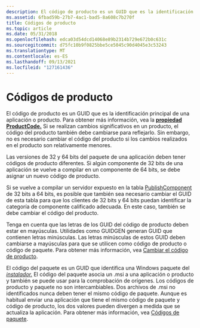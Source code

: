 ```yaml
---
description: El código de producto es un GUID que es la identificación principal de una aplicación o producto.
ms.assetid: 6fbad59b-27b7-4ac1-bad5-8a608c7b270f
title: Códigos de producto
ms.topic: article
ms.date: 05/31/2018
ms.openlocfilehash: edca03d54dcd14068e89b2314b729e672b0c631c
ms.sourcegitcommit: d75fc10b9f0825bbe5ce5045c90d4045e3c53243
ms.translationtype: MT
ms.contentlocale: es-ES
ms.lasthandoff: 09/13/2021
ms.locfileid: "127161436"
---
```

# <a name="product-codes"></a>Códigos de producto

El código de producto es un GUID que es la identificación principal de una aplicación o producto. Para obtener más información, vea la [**propiedad ProductCode.**](productcode.md) Si se realizan cambios significativos en un producto, el código del producto también debe cambiarse para reflejarlo. Sin embargo, no es necesario cambiar el código del producto si los cambios realizados en el producto son relativamente menores.

Las versiones de 32 y 64 bits del paquete de una aplicación deben tener códigos de producto diferentes. Si algún componente de 32 bits de una aplicación se vuelve a compilar en un componente de 64 bits, se debe asignar un nuevo código de producto.

Si se vuelve a compilar un servidor expuesto en la tabla [PublishComponent](publishcomponent-table.md) de 32 bits a 64 bits, es posible que también sea necesario cambiar el GUID de esta tabla para que los clientes de 32 bits y 64 bits puedan identificar la categoría de componente calificado adecuada. En este caso, también se debe cambiar el código del producto.

Tenga en cuenta que las letras de los GUID del código de producto deben estar en mayúsculas. Utilidades como GUIDGEN generan GUID que contienen letras minúsculas. Las letras minúsculas de estos GUID deben cambiarse a mayúsculas para que se utilicen como código de producto o código de paquete. Para obtener más información, vea [Cambiar el código de producto](changing-the-product-code.md).

El código del paquete es un GUID que identifica una Windows paquete del [*instalador.*](p-gly.md) El código del paquete asocia un .msi a una aplicación o producto y también se puede usar para la comprobación de orígenes. Los códigos de producto y paquete no son intercambiables. Dos archivos de .msi no identificados nunca deben tener el mismo código de paquete. Aunque es habitual enviar una aplicación que tiene el mismo código de paquete y código de producto, los dos valores pueden divergen a medida que se actualiza la aplicación. Para obtener más información, vea [Códigos de paquete](package-codes.md).

 

 




